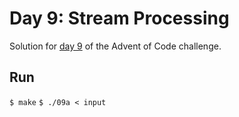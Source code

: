 # Day 9: Stream Processing
Solution for [day 9](https://adventofcode.com/2017/day/9) of the Advent of Code challenge.

## Run
`$ make`
`$ ./09a < input`
